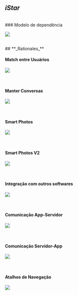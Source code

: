## **_iStar_**
<br />
### Modelo de dependência

<a data-fancybox="gallery" href="../../img/iStar/iStar-Dependencia.png"><img src="../../img/iStar/iStar-Dependencia-mini.png"></a>

<br />
## **_Rationales_**
<br />

####  Match entre Usuários

<a data-fancybox="gallery" href="../../img/iStar/RationaleMatch.png"><img src="../../img/iStar/RationaleMatch-mini.png"></a>

<br/>

#### Manter Conversas

<a data-fancybox="gallery" href="../../img/iStar/RationaleConversa.png"><img src="../../img/iStar/RationaleConversa-mini.png"></a>

<br />

#### Smart Photos

<a data-fancybox="gallery" href="../../img/iStar/RationaleSmartPhotos.png"><img src="../../img/iStar/RationaleSmartPhotos-mini.png"></a>

<br />

#### Smart Photos V2

<a data-fancybox="gallery" href="../../img/iStar/RationaleSmartPhotosV2.png"><img src="../../img/iStar/RationaleSmartPhotosV2-mini.png"></a>

<br />

#### Integração com outros softwares

<a data-fancybox="gallery" href="../../img/iStar/RationaleIntegracao.png"><img src="../../img/iStar/RationaleIntegracao-mini.png"></a>

<br />

#### Comunicação App-Servidor

<a data-fancybox="gallery" href="../../img/iStar/RationaleAppServ.png"><img src="../../img/iStar/RationaleAppServ-mini.png"></a>

<br />

#### Comunicação Servidor-App

<a data-fancybox="gallery" href="../../img/iStar/RationaleServApp.png"><img src="../../img/iStar/RationaleServApp-mini.png"></a>

<br />

#### Atalhos de Navegação

<a data-fancybox="gallery" href="../../img/iStar/RationaleExpUsr.png"><img src="../../img/iStar/RationaleExpUsr-mini.png"></a>

